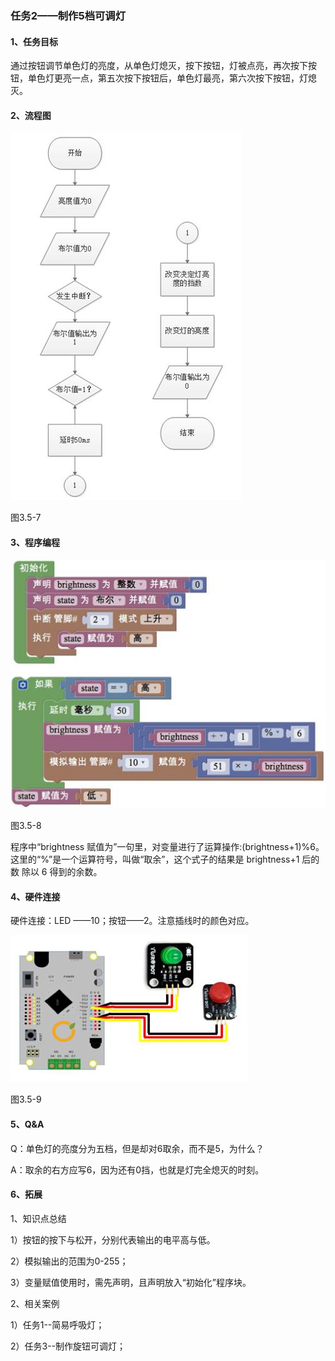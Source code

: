 ### 任务2——制作5档可调灯

#### 1、任务目标

通过按钮调节单色灯的亮度，从单色灯熄灭，按下按钮，灯被点亮，再次按下按钮，单色灯更亮一点，第五次按下按钮后，单色灯最亮，第六次按下按钮，灯熄灭。

#### 2、流程图

![img](/assets/image257.jpg)

图3.5-7

#### 3、程序编程

![img](/assets/image259.jpg)

图3.5-8

程序中“brightness 赋值为”一句里，对变量进行了运算操作:(brightness+1)%6。这里的“%”是一个运算符号，叫做“取余”，这个式子的结果是 brightness+1 后的数 除以 6 得到的余数。

#### 4、硬件连接

硬件连接：LED ——10；按钮——2。注意插线时的颜色对应。

![img](/assets/image261.jpg)

图3.5-9

#### 5、Q&A

Q：单色灯的亮度分为五档，但是却对6取余，而不是5，为什么？

A：取余的右方应写6，因为还有0挡，也就是灯完全熄灭的时刻。

#### 6、拓展

1、知识点总结

1）按钮的按下与松开，分别代表输出的电平高与低。

2）模拟输出的范围为0-255；

3）变量赋值使用时，需先声明，且声明放入“初始化”程序块。

2、相关案例

1）任务1--简易呼吸灯；

2）任务3--制作旋钮可调灯；